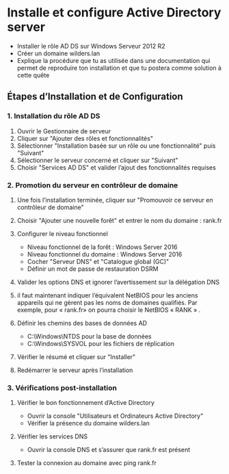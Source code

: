 # Installe et configure Active Directory server 

- Installer le rôle AD DS sur Windows Serveur 2012 R2
- Créer un domaine wilders.lan
- Explique la procédure que tu as utilisée dans une documentation qui permet de reproduire ton installation et que tu postera comme solution à cette quête

## Étapes d’Installation et de Configuration

### 1. Installation du rôle AD DS  

1. Ouvrir le Gestionnaire de serveur  
2. Cliquer sur "Ajouter des rôles et fonctionnalités"  
3. Sélectionner "Installation basée sur un rôle ou une fonctionnalité" puis "Suivant"  
4. Sélectionner le serveur concerné et cliquer sur "Suivant"  
5. Choisir "Services AD DS" et valider l’ajout des fonctionnalités requises  

### 2. Promotion du serveur en contrôleur de domaine

1. Une fois l’installation terminée, cliquer sur "Promouvoir ce serveur en contrôleur de domaine"

2. Choisir "Ajouter une nouvelle forêt" et entrer le nom du domaine : rank.fr

3. Configurer le niveau fonctionnel
    - Niveau fonctionnel de la forêt : Windows Server 2016 
    - Niveau fonctionnel du domaine : Windows Server 2016 
    - Cocher "Serveur DNS" et "Catalogue global (GC)"
    - Définir un mot de passe de restauration DSRM

4. Valider les options DNS et ignorer l’avertissement sur la délégation DNS

5. il faut maintenant indiquer l’équivalent NetBIOS pour les anciens appareils qui ne gèrent pas les noms de domaines qualifiés. Par exemple, pour « rank.fr» on pourra choisir le NetBIOS « RANK » .

6. Définir les chemins des bases de données AD
    - C:\Windows\NTDS pour la base de données
    - C:\Windows\SYSVOL pour les fichiers de réplication

7. Vérifier le résumé et cliquer sur "Installer"

8. Redémarrer le serveur après l’installation

### 3. Vérifications post-installation

1. Vérifier le bon fonctionnement d’Active Directory
    - Ouvrir la console "Utilisateurs et Ordinateurs Active Directory"
    - Vérifier la présence du domaine wilders.lan

2. Vérifier les services DNS
    - Ouvrir la console DNS et s’assurer que rank.fr est présent

3. Tester la connexion au domaine avec ping rank.fr